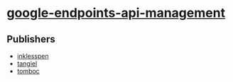 # [google-endpoints-api-management](https://pypi.org/project/google-endpoints-api-management)



## Publishers
- [inklesspen](https://pypi.org/user/inklesspen)
- [tangiel](https://pypi.org/user/tangiel)
- [tomboc](https://pypi.org/user/tomboc)

